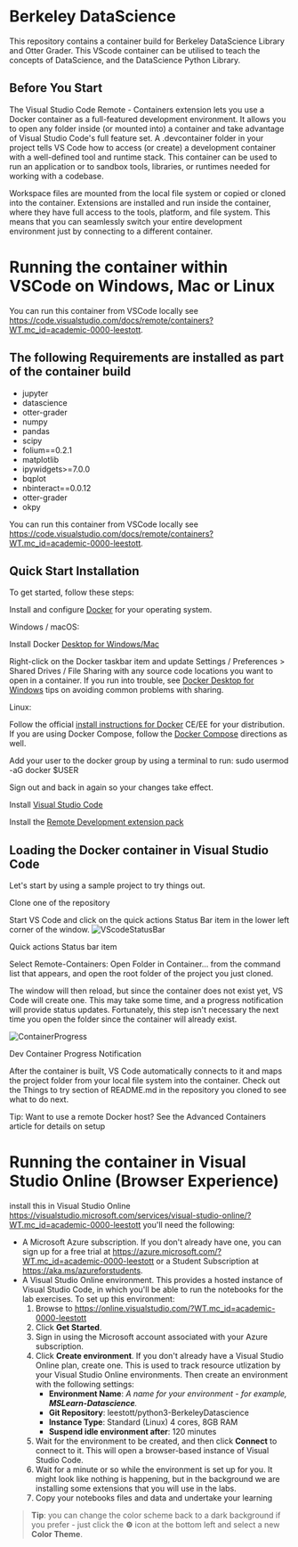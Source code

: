 # Berkeley DataScience

This repository contains a container build for Berkeley DataScience Library and Otter Grader. This VScode container can be utilised to teach the concepts of DataScience, and the DataScience Python Library.

## Before You Start

The Visual Studio Code Remote - Containers extension lets you use a Docker container as a full-featured development environment. It allows you to open any folder inside (or mounted into) a container and take advantage of Visual Studio Code's full feature set. A .devcontainer folder in your project tells VS Code how to access (or create) a development container with a well-defined tool and runtime stack. This container can be used to run an application or to sandbox tools, libraries, or runtimes needed for working with a codebase.

Workspace files are mounted from the local file system or copied or cloned into the container. Extensions are installed and run inside the container, where they have full access to the tools, platform, and file system. This means that you can seamlessly switch your entire development environment just by connecting to a different container.

# Running the container within VSCode on Windows, Mac or Linux

You can run this container from VSCode locally see <a href ='https://code.visualstudio.com/docs/remote/containers?WT.mc_id=academic-0000-leestott' target='_blank'>https://code.visualstudio.com/docs/remote/containers?WT.mc_id=academic-0000-leestott</a>.

## The following Requirements are installed as part of the container build

- jupyter
- datascience
- otter-grader
- numpy
- pandas
- scipy
- folium==0.2.1
- matplotlib
- ipywidgets>=7.0.0
- bqplot
- nbinteract==0.0.12
- otter-grader
- okpy  

You can run this container from VSCode locally see <a href ='https://code.visualstudio.com/docs/remote/containers?WT.mc_id=academic-0000-leestott' target='_blank'>https://code.visualstudio.com/docs/remote/containers?WT.mc_id=academic-0000-leestott</a>.

## Quick Start Installation

To get started, follow these steps:

Install and configure [Docker](https://www.docker.com/get-started) for your operating system.

Windows / macOS:

Install Docker [Desktop for Windows/Mac](https://www.docker.com/products/docker-desktop)

Right-click on the Docker taskbar item and update Settings / Preferences > Shared Drives / File Sharing with any source code locations you want to open in a container. If you run into trouble, see [Docker Desktop for Windows](https://code.visualstudio.com/docs/remote/troubleshooting?WT.mc_id=academic-0000-leestott#_docker-desktop-for-windows-tips) tips on avoiding common problems with sharing.

Linux:

Follow the official [install instructions for Docker](https://docs.docker.com/install/#supported-platforms) CE/EE for your distribution. If you are using Docker Compose, follow the [Docker Compose](https://docs.docker.com/compose/install/) directions as well.

Add your user to the docker group by using a terminal to run: sudo usermod -aG docker $USER

Sign out and back in again so your changes take effect.

Install [Visual Studio Code](https://code.visualstudio.com/?WT.mc_id=academic-0000-leestott)

Install the [Remote Development extension pack](https://aka.ms/vscode-remote/download/extension)

## Loading the Docker container in Visual Studio Code

Let's start by using a sample project to try things out.

Clone one of the repository

Start VS Code and click on the quick actions Status Bar item in the lower left corner of the window.
![VScodeStatusBar](https://code.visualstudio.com/assets/docs/remote/common/remote-dev-status-bar.png?WT.mc_id=academic-0000-leestott)

Quick actions Status bar item

Select Remote-Containers: Open Folder in Container... from the command list that appears, and open the root folder of the project you just cloned.

The window will then reload, but since the container does not exist yet, VS Code will create one. This may take some time, and a progress notification will provide status updates. Fortunately, this step isn't necessary the next time you open the folder since the container will already exist.

![ContainerProgress](https://code.visualstudio.com/assets/docs/remote/containers/dev-container-progress.png?WT.mc_id=academic-0000-leestott)

Dev Container Progress Notification

After the container is built, VS Code automatically connects to it and maps the project folder from your local file system into the container. Check out the Things to try section of README.md in the repository you cloned to see what to do next.

Tip: Want to use a remote Docker host? See the Advanced Containers article for details on setup

# Running the container in Visual Studio Online (Browser Experience)

install this in Visual Studio Online <a href='https://visualstudio.microsoft.com/services/visual-studio-online/?WT.mc_id=academic-0000-leestott' target ='blank'>https://visualstudio.microsoft.com/services/visual-studio-online/?WT.mc_id=academic-0000-leestott you'll need the following:

- A Microsoft Azure subscription. If you don't already have one, you can sign up for a free trial at <a href ='https://azure.microsoft.com/?WT.mc_id=academic-0000-leestott' target='_blank'>https://azure.microsoft.com/?WT.mc_id=academic-0000-leestott</a> or a Student Subscription at <a href ='https://aks.ms/azureforstudents' target='_blank'>https://aka.ms/azureforstudents</a>.
- A Visual Studio Online environment. This provides a hosted instance of Visual Studio Code, in which you'll be able to run the notebooks for the lab exercises. To set up this environment:
    1. Browse to <a href ='https://online.visualstudio.com/?WT.mc_id=academic-0000-leestott' target='_blank'>https://online.visualstudio.com/?WT.mc_id=academic-0000-leestott</a>
    2. Click **Get Started**.
    3. Sign in using the Microsoft account associated with your Azure subscription.
    4. Click **Create environment**. If you don't already have a Visual Studio Online plan, create one. This is used to track resource utlization by your Visual Studio Online environments. Then create an environment with the following settings:
        - **Environment Name**: *A name for your environment - for example, **MSLearn-Datascience**.*
        - **Git Repository**: leestott/python3-BerkeleyDatascience
        - **Instance Type**: Standard (Linux) 4 cores, 8GB RAM
        - **Suspend idle environment after**: 120 minutes
    5. Wait for the environment to be created, and then click **Connect** to connect to it. This will open a browser-based instance of Visual Studio Code.
    6. Wait for a minute or so while the environment is set up for you. It might look like nothing is happening, but in the background we are installing some extensions that you will use in the labs.
    7. Copy your notebooks files and data and undertake your learning

> **Tip**: you can change the color scheme back to a dark background if you prefer - just click the **&#9881;** icon at the bottom left and select a new **Color Theme**.
